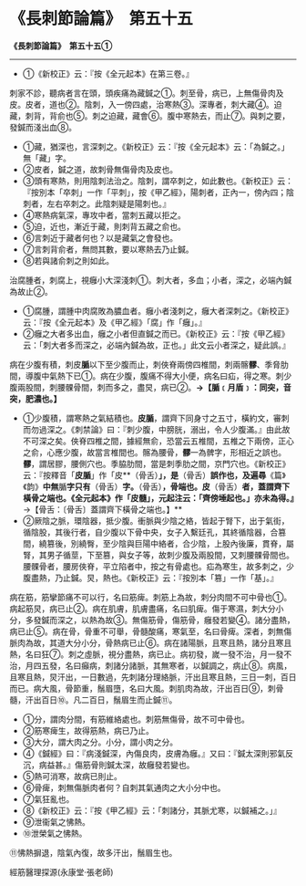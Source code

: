 # 《長刺節論篇》　第五十五



**《長刺節論篇》　第五十五①**


---
- ①《新校正》云：『按《全元起本》在第三卷。』


刺家不診，聽病者言在頭，頭疾痛為藏鍼之①。刺至骨，病已，上無傷骨肉及皮。皮者，道也②。陰刺，入一傍四處，治寒熱③。深專者，刺大藏④。迫藏，刺背，背俞也⑤。刺之迫藏，藏會⑥。腹中寒熱去，而止⑦。與刺之要，發鍼而淺出血⑧。
- ①藏，猶深也，言深刺之。《新校正》云：『按《全元起本》云：「為鍼之。」無「藏」字。
- ②皮者，鍼之道，故刺骨無傷骨肉及皮也。
- ③頭有寒熱，則用陰刺法治之。陰刺，謂卒刺之，如此數也。《新校正》云：『按別本「卒刺」一作「平刺」，按《甲乙經》，陽刺者，正內一，傍內四；陰刺者，左右卒刺之。此陰刺疑是陽刺也。』
- ④寒熱病氣深，專攻中者，當刺五藏以拒之。
- ⑤迫，近也，漸近于藏，則刺背五藏之俞也。
- ⑥言刺近于藏者何也？以是藏氣之會發也。
- ⑦言刺背俞者，無問其數，要以寒熱去乃止鍼。
- ⑧若與諸俞刺之則如此。


治腐腫者，刺腐上，視癰小大深淺刺①。刺大者，多血；小者，深之，必端內鍼為故止②。
- ①腐腫，謂腫中肉腐敗為膿血者。癰小者淺刺之，癰大者深刺之。《新校正》云：『按《全元起本》及《甲乙經》「腐」作「癰」。』
- ②癰之大者多出血，癰之小者但直鍼之而已。《新校正》云：『按《甲乙經》云：「刺大者多而深之，必端內鍼為故，正也。」此文云小者深之，疑此誤。』


病在少腹有積，刺皮**腯**以下至少腹而止，刺俠脊兩傍四椎間，刺兩髂**髎**、季脅肋間，導腹中氣熱下已①。病在少腹，腹痛不得大小便，病名曰疝，得之寒。刺少腹兩股間，刺腰髁骨間，刺而多之，盡炅，病已②。**→【腯﹝月盾﹞：同突，音突，肥濃也。】**
- ①少腹積，謂寒熱之氣結積也。**皮腯**，謂齊下同身寸之五寸，橫約文，審刺而勿過深之。《刺禁論》曰：『刺少腹，中膀胱，溺出，令人少腹滿。』由此故不可深之矣。俠脊四椎之間，據經無俞，恐當云五椎間，五椎之下兩傍，正心之俞，心應少腹，故當言椎間也。髂為腰骨，**髎**一為髀字，形相近之誤也。**髎**，謂居膠，腰側穴也。季脇肋間，當是刺季肋之間，京門穴也。《新校正》云：『按釋音「**皮腯**」作「皮**（骨舌）**」，是**（骨舌）**誤作也，及遍尋**《篇》《韵》**中無**腯**字只有**（骨舌）**字。**（骨舌）**，骨端也。皮**（骨舌）**者，蓋謂齊下橫骨之端也。《全元起本》作「皮髓」，元起注云：「齊傍埵起也。」亦未為得。』**→【骨舌：〔骨舌〕蓋謂齊下橫骨之端也。】**
- ②厥陰之脈，環陰器，抵少腹。衝脈與少陰之絡，皆起于腎下，出于氣街，循陰股，其後行者，自少腹以下骨中央，女子入繫廷孔，其終循陰器，合篡間，繞篡後，別繞臀，至少陰與巨陽中絡者，合少陰，上股內後廉，貫脊，屬腎，其男子循莖，下至篡，與女子等，故刺少腹及兩股間，又刺腰髁骨間也。腰髁骨者，腰房俠脊，平立陷者中，按之有骨處也。疝為寒生，故多刺之，少腹盡熱，乃止鍼。炅，熱也。《新校正》云：『按別本「篡」一作「基」。』


病在筋，筋攣節痛不可以行，名曰筋痺。刺筋上為故，刺分肉間不可中骨也①。病起筋炅，病已止②。病在肌膚，肌膚盡痛，名曰肌痺。傷于寒濕，刺大分小分，多發鍼而深之，以熱為故③。無傷筋骨，傷筋骨，癰發若變④。諸分盡熱，病已止⑤。病在骨，骨重不可舉，骨髓酸痛，寒氣至，名曰骨痺。深者，刺無傷脈肉為故，其道大分小分，骨熱病已止⑥。病在諸陽脈，且寒且熱，諸分且寒且熱，名曰狂⑦。刺之虛脈，視分盡熱，病已止。病初發，嵗一發不治，月一發不治，月四五發，名曰癲病，刺諸分諸脈，其無寒者，以鍼調之，病止⑧。病風，且寒且熱，炅汗出，一日數過，先刺諸分理絡脈，汗出且寒且熱，三日一刺，百日而已。病大風，骨節重，鬚眉墮，名曰大風。刺肌肉為故，汗出百日⑨，刺骨髓，汗出百日⑩。凡二百日，鬚眉生而止鍼⑪。
- ①分，謂肉分間，有筋維絡處也。刺筋無傷骨，故不可中骨也。
- ②筋寒痺生，故得筋熱，病已乃止。
- ③大分，謂大肉之分。小分，謂小肉之分。
- ④《鍼經》曰：『病淺鍼深，內傷良肉，皮膚為癰。』又曰：『鍼太深則邪氣反沉，病益甚。』傷筋骨則鍼太深，故癰發若變也。
- ⑤熱可消寒，故病已則止。
- ⑥骨痺，刺無傷脈肉者何？自刺其氣通肉之大小分中也。
- ⑦氣狂亂也。
- ⑧《新校正》云：『按《甲乙經》云：「刺諸分，其脈尤寒，以鍼補之。」』
- ⑨泄衞氣之怫熱。
- ⑩泄榮氣之怫熱。


⑪怫熱摒退，陰氣內復，故多汗出，鬚眉生也。


經筋醫理探源(永康堂‧張老師)



